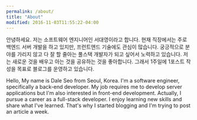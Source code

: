 ```yaml
---
permalink: /about/
title: "About"
modified: 2016-11-03T11:55:22-04:00
---
```


안녕하세요. 저는 소프트웨어 엔지니어인 서대영이라고 합니다.
현재 직장에서는 주로 백엔드 서버 개발을 하고 있지만, 프런트앤드 기술에도 관심이 많습니다.
궁긍적으로 분야를 가리지 않고 다 잘 할 줄아는 풀스택 개발자가 되고 싶어서 노력하고 있습니다.
저는 새로운 것을 배우고 아는 것을 공유하는 것을 좋아합니다.
그래서 1주일에 1포스트 작성을 목표로 블로그를 운영하고 있습니다.

Hello, My name is Dale Seo from Seoul, Korea.
I'm a software engineer, specifically a back-end developer.
My job requires me to develop server applications but I'm also interested in front-end development.
Actually, I pursue a career as a full-stack developer.
I enjoy learning new skills and share what I've learned.
That's why I started blogging and I'm trying to post an article a week.
